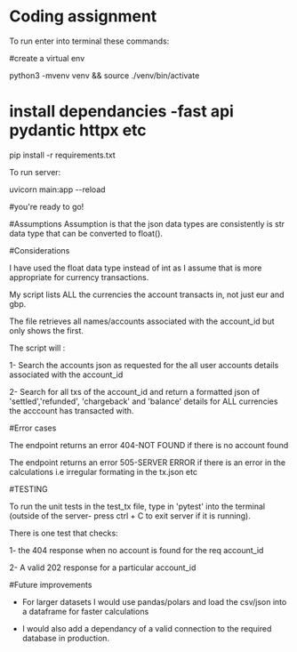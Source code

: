 # Coding assignment

To run enter into terminal these commands:

#create a virtual env

python3 -mvenv venv && source ./venv/bin/activate

# install dependancies -fast api pydantic httpx etc

pip install -r requirements.txt

To run server: 

uvicorn main:app --reload 

#you're ready to go!


#Assumptions
Assumption is that the json data types are consistently is str data type that can be converted to float().

#Considerations

I have used the float data type instead of int as I assume that is more appropriate for currency transactions.

My script lists ALL the currencies the account transacts in, not just eur and gbp.

The file retrieves all names/accounts associated with the account_id but only shows the first.


The script will :

1- Search the accounts json as requested for the all user accounts details associated with the account_id

2- Search for all txs of the account_id and return a formatted json of 'settled','refunded', 'chargeback' and 'balance' details for ALL currencies the acccount has transacted with.



#Error cases

The endpoint returns an error 404-NOT FOUND if there is no account found

The endpoint returns an error 505-SERVER ERROR if there is an error in the calculations i.e irregular formating in the tx.json etc


#TESTING

To run the unit tests in the test_tx file, type in 'pytest' into the terminal (outside of the server- press ctrl + C to exit server if it is running).

There is one test that checks:

1- the 404 response when no account is found for the req account_id

2- A valid 202 response for a particular account_id


#Future improvements

- For larger datasets I would use pandas/polars and load the csv/json into a dataframe for faster calculations

- I would also add a dependancy of a valid connection to the required database in production.